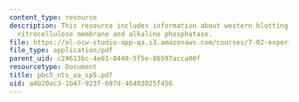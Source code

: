 ```yaml
---
content_type: resource
description: This resource includes information about western blotting, antibodies,
  nitrocellulose membrane and alkaline phosphatase.
file: https://ol-ocw-studio-app-qa.s3.amazonaws.com/courses/7-02-experimental-biology-communication-spring-2005/a4b20ac31b47923f697d46403025f456_pbc5_nts_aa_sp5.pdf
file_type: application/pdf
parent_uid: c24613bc-4e61-0440-5f5e-86597acca00f
resourcetype: Document
title: pbc5_nts_aa_sp5.pdf
uid: a4b20ac3-1b47-923f-697d-46403025f456
---
```

